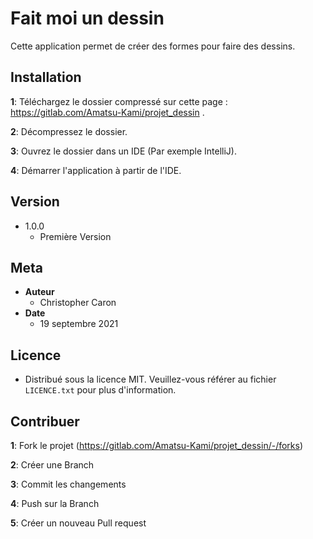 # Fait moi un dessin

Cette application permet de créer des formes pour faire des dessins.



## Installation

**1**: Téléchargez le dossier compressé sur cette page : https://gitlab.com/Amatsu-Kami/projet_dessin .

**2**: Décompressez le dossier.

**3**: Ouvrez le dossier dans un IDE (Par exemple IntelliJ).

**4**: Démarrer l'application à partir de l'IDE.



## Version

* 1.0.0
  * Première Version



## Meta

* **Auteur**
  * Christopher Caron
* **Date**
  * 19 septembre 2021



## Licence

* Distribué sous la licence MIT. Veuillez-vous référer au fichier ``LICENCE.txt`` pour plus d'information.



## Contribuer

**1**: Fork le projet (https://gitlab.com/Amatsu-Kami/projet_dessin/-/forks)

**2**: Créer une Branch

**3**: Commit les changements

**4**: Push sur la Branch

**5**: Créer un nouveau Pull request